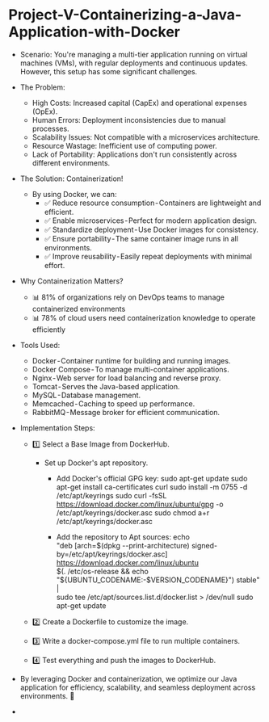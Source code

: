 # Project-V-Containerizing-a-Java-Application-with-Docker
* Scenario:
You're managing a multi-tier application running on virtual machines (VMs), with regular deployments and continuous updates. However, this setup has some significant challenges.
* The Problem:
     * High Costs: Increased capital (CapEx) and operational expenses (OpEx).
     * Human Errors: Deployment inconsistencies due to manual processes.
     * Scalability Issues: Not compatible with a microservices architecture.
     * Resource Wastage: Inefficient use of computing power.
     * Lack of Portability: Applications don't run consistently across different environments.

* The Solution: Containerization!
  * By using Docker, we can:
    * ✅ Reduce resource consumption - Containers are lightweight and efficient.
    * ✅ Enable microservices - Perfect for modern application design.
    * ✅ Standardize deployment - Use Docker images for consistency.
    * ✅ Ensure portability - The same container image runs in all environments.
    * ✅ Improve reusability - Easily repeat deployments with minimal effort.
* Why Containerization Matters?
     - 📊 81% of organizations rely on DevOps teams to manage containerized environments
     - 📊 78% of cloud users need containerization knowledge to operate efficiently
       
* Tools Used:
  * Docker - Container runtime for building and running images.
  * Docker Compose - To manage multi-container applications.
  * Nginx - Web server for load balancing and reverse proxy.
  * Tomcat - Serves the Java-based application.
  * MySQL - Database management.
  * Memcached - Caching to speed up performance.
  * RabbitMQ - Message broker for efficient communication.

* Implementation Steps:
  * 1️⃣ Select a Base Image from DockerHub.
     * Set up Docker's apt repository.
       * Add Docker's official GPG key:
sudo apt-get update
sudo apt-get install ca-certificates curl
sudo install -m 0755 -d /etc/apt/keyrings
sudo curl -fsSL https://download.docker.com/linux/ubuntu/gpg -o /etc/apt/keyrings/docker.asc
sudo chmod a+r /etc/apt/keyrings/docker.asc

       * Add the repository to Apt sources:
echo \
  "deb [arch=$(dpkg --print-architecture) signed-by=/etc/apt/keyrings/docker.asc] https://download.docker.com/linux/ubuntu \
  $(. /etc/os-release && echo "${UBUNTU_CODENAME:-$VERSION_CODENAME}") stable" | \
  sudo tee /etc/apt/sources.list.d/docker.list > /dev/null
sudo apt-get update
    
  * 2️⃣ Create a Dockerfile to customize the image.
  * 3️⃣ Write a docker-compose.yml file to run multiple containers.
  * 4️⃣ Test everything and push the images to DockerHub.
    
* By leveraging Docker and containerization, we optimize our Java application for efficiency, scalability, and seamless deployment across environments. 🚀

* 
